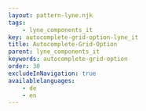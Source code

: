 ```yaml
---
layout: pattern-lyne.njk
tags: 
    - lyne_components_it
key: autocomplete-grid-option-lyne_it
title: Autocomplete-Grid-Option
parent: lyne_components_it
keywords: autocomplete-grid-option
order: 30
excludeInNavigation: true
availablelanguages: 
    - de
    - en
---
```

